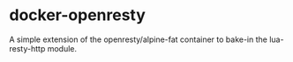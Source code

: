 # docker-openresty

A simple extension of the openresty/alpine-fat container to bake-in the lua-resty-http module.
